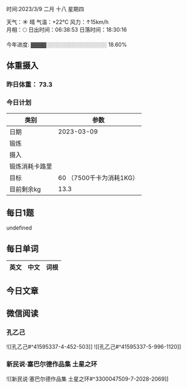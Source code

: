 

时间:2023/3/9 二月 十八 星期四

天气：☀️   晴 气温：+22°C 风力：↑15km/h  
月相：🌕 日出时间：06:38:53 日落时间：18:30:16

今年进度: ▓▓▓▓░░░░░░░░░░░░░░░░ 18.60%

## 体重摄入

### 昨日体重： 73.3
### 今日计划
| 类别           | 参数                    |
| -------------- | ----------------------- |
| 日期           | 2023-03-09               |
| 锻炼           |               |
| 摄入           |  |
| 锻炼消耗卡路里 | |
| 目标           | 60      （7500千卡为消耗1KG）                |
| 目前剩余kg               |  13.3                        |



## 每日1题

undefined

## 每日单词

| 英文       | 中文       |词根|
| ---------- | ---------- | ---|


## 今日文章



## 微信阅读

<!-- start of weread -->

### 孔乙己
![[孔乙己#^41595337-4-452-503]]
![[孔乙己#^41595337-5-996-1120]]

### 新民说·塞巴尔德作品集 土星之环
![[新民说·塞巴尔德作品集 土星之环#^3300047509-7-2028-2069]]

<!-- end of weread -->
